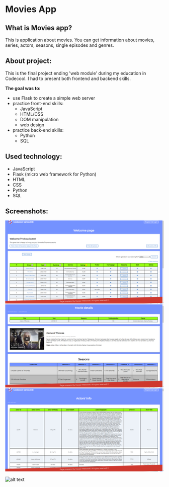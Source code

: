 # Movies App

## What is Movies app?
This is application about movies. You can get information about movies, series, actors, seasons, single episodes and genres.  

## About project:
This is the final project ending 'web module' during my education in Codecool. I had to present both frontend and backend skills.<br/>

**The goal was to:** 
* use Flask to create a simple web server
* practice front-end skills: 
  * JavaScript
  * HTML/CSS
  * DOM manipulation
  * web design
* practice back-end skills:
  * Python
  * SQL

## Used technology:
* JavaScript
* Flask (micro web framework for Python)
* HTML
* CSS
* Python
* SQL

## Screenshots:

![alt text](https://github.com/KacperMitkowski/Movies-App/blob/master/screenshots/movies_1.png)
![alt text](https://github.com/KacperMitkowski/Movies-App/blob/master/screenshots/movies_2.png)
![alt text](https://github.com/KacperMitkowski/Movies-App/blob/master/screenshots/movies_3.png)

![alt text](https://github.com/KacperMitkowski/Memory-Game/blob/master/relational_model.png)
